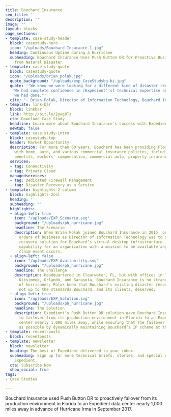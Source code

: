 ```yaml
---
title: Bouchard Insurance
seo_title: ''
description: ''
image: ''
layout: blocks
page_sections:
- template: case-study-header
  block: casestudy-hero
  icon: "/uploads/Bouchard-Insurance-1.jpg"
  heading: Continuous Uptime during a Hurricane
  subheading: Bouchard Insurance Uses Push Button DR for Proactive Business Resilience
    from Natural Disaster
- template: case-study-quote
  block: casestudy-quote
  icon: "/uploads/brian_polak.jpg"
  quote_background: "/uploads/exp_CaseStudybg-bi.jpg"
  quote: '"We knew we were looking for a different kind of disaster recovery solution.
    We had complete confidence in [Expedient''s] technical expertise and in the research
    we had done."'
  cite: "- Brian Polak, Director of Information Technology, Bouchard Insurance"
- template: link-bar
  block: linkbar
  link: http://bit.ly/2ywg0Tz
  cta: Download Case Study
  headline: Learn more about Bouchard Insurance's success with Expedient
  newtab: false
- template: case-study-intro
  block: casestudy-top
  header: Market Opportunity
  description: For more than 60 years, Bouchard has been providing Florida residents
    with home, auto, and various commercial insurance policies, including employee
    benefits, workers' compensation, commercial auto, property insurance, and more.
  services:
  - tag: Connectivity
  - tag: Private Cloud
  managedservices:
  - tag: Dedicated Firewall Management
  - tag: Disaster Recovery as a Service
- template: highlights-2-column
  block: highlights-2col
  heading: ''
  subheading: ''
  highlights:
  - align-left: true
    icon: "/uploads/EXP_Scenario.svg"
    background: "/uploads/ph_hurricane.jpg"
    headline: The Scenario
    description: When Brian Polak joined Bouchard Insurance in 2015, one of his first
      orders of business as Director of Information Technology was to select a disaster
      recovery solution for Bouchard’s virtual desktop infrastructure – a critical
      capability for an organization with a mission to be available anytime a client
      claim event occurs.
  - align-left: false
    icon: "/uploads/EXP_Availability.svg"
    background: "/uploads/ph_hurricane.jpg"
    headline: The Challenge
    description: Headquartered in Clearwater, FL, but with offices in Tampa, Ft. Myers,
      Kissimmee, Orlando, and Sarasota, Bouchard Insurance is no stranger to its share
      of hurricanes; Polak knew that Bouchard’s existing disaster recovery plan was
      not up to the standards Bouchard, and its clients, deserved.
  - align-left: true
    icon: "/uploads/EXP_Solution.svg"
    background: "/uploads/ph_hurricane.jpg"
    headline: The Solution
    description: Expedient’s Push Button DR solution gave Bouchard Insurance the ability
      to failover from its production environment in Florida to an Expedient data
      center nearly 1,000 miles away, while ensuring that the failover was as turnkey
      as possible by dynamically maintaining Bouchard’s IP scheme at the backup site.
- template: recent-posts
  block: recentposts
- template: newsletter
  block: newsletter
  heading: The best of Expedient delivered to your inbox.
  subheading: Sign up for more technical briefs, stories, and special offers from
    Expedient.
  cta: Subscribe Now
  show_social: true
tags:
- Case Studies

---
```

Bouchard Insurance used Push Button DR to proactively failover from its production environment in Florida to an Expedient data center nearly 1,000 miles away in advance of Hurricane Irma in September 2017.